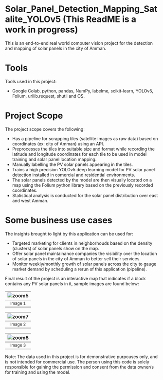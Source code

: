 # Solar_Panel_Detection_Mapping_Satalite_YOLOv5 (This ReadME is a work in progress)
This is an end-to-end real world computer vision project for the detection and mapping of solar panels in the city of Amman. 

# Tools
Tools used in this project:
- Google Colab, python, pandas, NumPy, labelme, scikit-learn, YOLOv5, Folium, urllib.request, shutil and OS. 

# Project Scope
The project scope covers the following:
- Has a pipeline for scrapping tiles (satellite images as raw data) based on coordinates (ex: city of Amman) using an API.
- Preprocesses the tiles into suitable size and format while recording the latitude and longitude coordinates for each tile to be used in model training and solar panel location mapping.
- Manually labelling the PV solar panels appearing in the tiles.
- Trains a high precision YOLOv5 deep learning model for PV solar panel detection installed in comercial and residential environments.
- The solar panels detected by the model are then visually located on a map using the Folium python library based on the previously recorded coordinates.
- Statistical analysis is conducted for the solar panel distribution over east and west Amman.

# Some business use cases
The insights brought to light by this application can be used for:
- Targeted marketing for clients in neighborhouds based on the density (clusters) of solar panels show on the map.
- Offer solar panel maintainance companies the visibility over the location of solar panels in the city of Amman to better sell their services.
- Monitor weekly/monthly growth of solar panels across the city to gauge market demand by scheduling a rerun of this application (pipeline).

Final result of the project is an interactive map that indicates if a block contains any PV solar panels in it, sample images are found below:

| ![zoom5](https://github.com/mohammad-awad-ds/Solar_Panel_Detection_Mapping_Satalite_YOLOv5/assets/64756947/06e867c3-7ecb-4f55-bb98-446917fbe89c) |
|:--:|
| <sub>Image 1</sub> |

| ![zoom7](https://github.com/mohammad-awad-ds/Solar_Panel_Detection_Mapping_Satalite_YOLOv5/assets/64756947/0a721057-1f84-4956-8d47-978851ea3fec) |
|:--:|
| <sub>Image 2</sub> |

| ![zoom8](https://github.com/mohammad-awad-ds/Solar_Panel_Detection_Mapping_Satalite_YOLOv5/assets/64756947/76a9cce2-3c3e-4b69-b971-935d93f6203f) |
|:--:|
| <sub>Image 3</sub> |

Note: The data used in this project is for demonstrative purpouses only, and is not intended for commercial use. The person using this code is solely responsible for gaining the permission and consent from the data owner/s for training and using the model.
